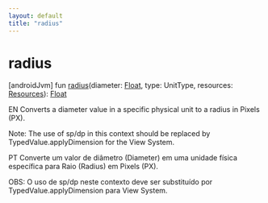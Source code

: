 ```yaml
---
layout: default
title: "radius"
---
```


# radius

[androidJvm]
fun [radius](radius.md)(diameter: [Float](https://kotlinlang.org/api/core/kotlin-stdlib/kotlin/-float/index.html), type: UnitType, resources: [Resources](https://developer.android.com/reference/kotlin/android/content/res/Resources.html)): [Float](https://kotlinlang.org/api/core/kotlin-stdlib/kotlin/-float/index.html)

EN Converts a diameter value in a specific physical unit to a radius in Pixels (PX).

Note: The use of sp/dp in this context should be replaced by TypedValue.applyDimension for the View System.

PT Converte um valor de diâmetro (Diameter) em uma unidade física específica para Raio (Radius) em Pixels (PX).

OBS: O uso de sp/dp neste contexto deve ser substituído por TypedValue.applyDimension para View System.